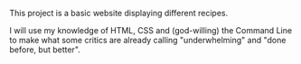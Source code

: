 This project is a basic website displaying different recipes. 

I will use my knowledge of HTML, CSS and (god-willing) the Command Line to make what some critics are already calling "underwhelming" and "done before, but better".